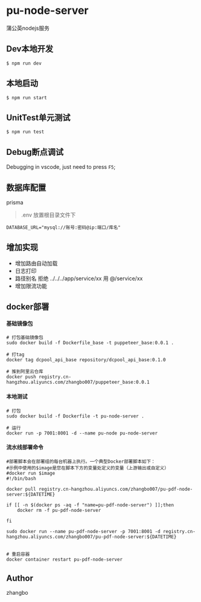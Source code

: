 # pu-node-server
蒲公英nodejs服务

## Dev本地开发

```
$ npm run dev
```

## 本地启动

```
$ npm run start
```

## UnitTest单元测试

```
$ npm run test
```

## Debug断点调试

Debugging in vscode, just need to press `F5`;

## 数据库配置
prisma
> .env 放置根目录文件下
```
DATABASE_URL="mysql://账号:密码@ip:端口/库名"
```

## 增加实现

- 增加路由自动加载
- 日志打印
- 路径别名 拒绝 ../../../app/service/xx 用 @/service/xx
- 增加限流功能

## docker部署

#### 基础镜像包
```shell
# 打包基础镜像包
sudo docker build -f Dockerfile_base -t puppeteer_base:0.0.1 .

# 打tag
docker tag dcpool_api_base repository/dcpool_api_base:0.1.0

# 推到阿里云仓库
docker push registry.cn-hangzhou.aliyuncs.com/zhangbo007/puppeteer_base:0.0.1 
````

#### 本地测试
```shell
# 打包
sudo docker build -f Dockerfile -t pu-node-server .

# 运行
docker run -p 7001:8001 -d --name pu-node pu-node-server
```

#### 流水线部署命令
```angular2html
#部署脚本会在部署组的每台机器上执行。一个典型Docker部署脚本如下：
#示例中使用的$image是您在脚本下方的变量处定义的变量（上游输出或自定义）
#docker run $image
#!/bin/bash

docker pull registry.cn-hangzhou.aliyuncs.com/zhangbo007/pu-pdf-node-server:${DATETIME}

if [[ -n $(docker ps -aq -f "name=pu-pdf-node-server") ]];then
    docker rm -f pu-pdf-node-server
    
fi

sudo docker run --name pu-pdf-node-server -p 7001:8001 -d registry.cn-hangzhou.aliyuncs.com/zhangbo007/pu-pdf-node-server:${DATETIME}
```

##
```angular2html
# 重启容器
docker container restart pu-pdf-node-server
```

## Author

zhangbo


